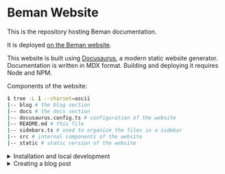 # Beman Website

This is the repository hosting Beman documentation.

It is deployed [on the Beman website](https://www.bemanproject.org).

This website is built using [Docusaurus](https://docusaurus.io/), a modern static website generator.
Documentation is written in MDX format.
Building and deploying it requires Node and NPM.

Components of the website:

```bash
$ tree -L 1 --charset=ascii
|-- blog # the blog section
|-- docs # the docs section
|-- docusaurus.config.ts # configuration of the website
|-- README.md # this file
|-- sidebars.ts # used to organize the files in a sidebar
|-- src # internal components of the website
|-- static # static version of the website  
```


<details>
<summary>Installation and local development</summary>

To install the required components for running the website, run:
```bash
$ yarn
```

To start a local development server, run:
```bash
$ yarn start
```
If everything is properly installed, the command  should open a browser window on http://localhost:3000/.
Most changes are reflected live without having to restart the server.

### Build

```bash
$ yarn build
```

This command generates static content into the `build` directory and can be served using any static contents hosting service (like `gh-pages`).

</details>

<details>
<summary>Creating a blog post</summary>

1. Clone the repository

    ```bash
    $ git clone git@github.com:RaduNichita/website.git beman-website
    $ cd beman-website
    ```

1.
    Create a branch for the blog post
    ```bash
    $ git checkout -b <YOUR_GITHUB_USERNAME/BLOG_TITLE>
    ```

1.  Create a new directory inside the `blog` directory.
    ```bash
    mkdir -p blog/YYYY-MM-DD-tile-of-post
    ```

    For example: `2025-01-24-example-blog`
1.  Create a markdown file with the name `blog.md` in the new folder.
    ```bash
    $ touch  blog/YYYY-MM-DD-tile-of-post/blog.md
    ```
    The name `blog.md` is used only for consistency as a internal convention.

1.  At the top of the Markdown file, include front matter metadata.
    This provides essential information about the post.
    ```bash
    ---
    slug: my-first-blog-post  # URL slug for the post
    title: "My First Blog Post"  # Title of the post
    authors: ["Your Name"]  # Author(s) of the post
    tags: ["docusaurus", "guide", "blog"]  # Tags for categorization
    ---
    ```

1. Write your content in the markdown file
1. When you're happy with the content of your blog, commit the changes to remote repository
    ```bash
        $ git add blog/YYYY-MM-DD-tile-of-post
        $ git commit -m "Add blog post: My First Blog Post"
        $ git push origin blog/YYYY-MM-DD-tile-of-post
    ```
1. From the Github interface open a PR to the `main` branch and wait for review for one of the CODE OWNERS.
</details>